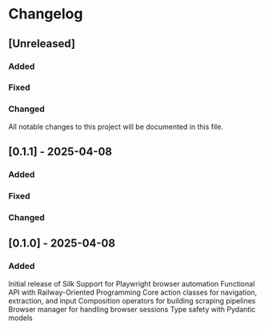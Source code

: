 # Changelog

## [Unreleased]

### Added

### Fixed

### Changed


All notable changes to this project will be documented in this file.

## [0.1.1] - 2025-04-08

### Added

### Fixed

### Changed

## [0.1.0] - 2025-04-08

### Added
Initial release of Silk
Support for Playwright browser automation
Functional API with Railway-Oriented Programming
Core action classes for navigation, extraction, and input
Composition operators for building scraping pipelines
Browser manager for handling browser sessions
Type safety with Pydantic models